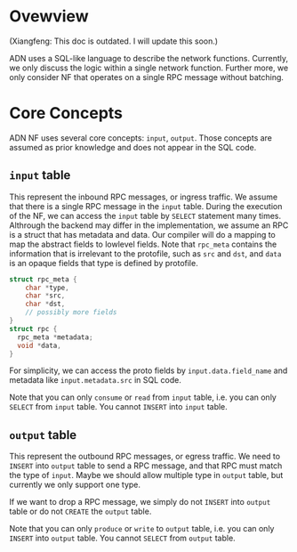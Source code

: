 # Ovewview

(Xiangfeng: This doc is outdated. I will update this soon.)

ADN uses a SQL-like language to describe the network functions. Currently, we only discuss the logic within a single network function. Further more, we only consider NF that operates on a single RPC message without batching.

# Core Concepts

ADN NF uses several core concepts: `input`, `output`. Those concepts are assumed as prior knowledge and does not appear in the SQL code.

## `input` table

This represent the inbound RPC messages, or ingress traffic. We assume that there is a single RPC message in the `input` table. During the execution of the NF, we can access the `input` table by `SELECT` statement many times.
Althrough the backend may differ in the implementation, we assume an RPC is a struct that has metadata and data. Our compiler will do a mapping to map the abstract fields to lowlevel fields. Note that `rpc_meta` contains the information that is irrelevant to the protofile, such as `src` and `dst`, and `data` is an opaque fields that type is defined by protofile.

```c
struct rpc_meta {
    char *type,
    char *src,
    char *dst,
    // possibly more fields
}
struct rpc {
  rpc_meta *metadata;
  void *data,
}
```

For simplicity, we can access the proto fields by `input.data.field_name` and metadata like `input.metadata.src` in SQL code.

Note that you can only `consume` or `read` from `input` table, i.e. you can only `SELECT` from `input` table. You cannot `INSERT` into `input` table.

## `output` table

This represent the outbound RPC messages, or egress traffic. We need to `INSERT` into `output` table to send a RPC message, and that RPC must match the type of `input`. Maybe we should allow multiple type in `output` table, but currently we only support one type.

If we want to drop a RPC message, we simply do not `INSERT` into `output` table or do not `CREATE` the `output` table.

Note that you can only `produce` or `write` to `output` table, i.e. you can only `INSERT` into `output` table. You cannot `SELECT` from `output` table.
